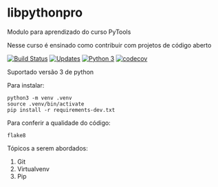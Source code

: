 # libpythonpro
Modulo para aprendizado do curso PyTools

Nesse curso é ensinado como contribuir com projetos de código aberto

[![Build Status](https://travis-ci.com/jarlanjsl/libpythonpro.svg?branch=main)](https://travis-ci.com/jarlanjsl/libpythonpro)
[![Updates](https://pyup.io/repos/github/jarlanjsl/libpythonpro/shield.svg)](https://pyup.io/repos/github/jarlanjsl/libpythonpro/)
[![Python 3](https://pyup.io/repos/github/jarlanjsl/libpythonpro/python-3-shield.svg)](https://pyup.io/repos/github/jarlanjsl/libpythonpro/)
[![codecov](https://codecov.io/gh/jarlanjsl/libpythonpro/branch/main/graph/badge.svg?token=LWLWSPF6BC)](https://codecov.io/gh/jarlanjsl/libpythonpro)

Suportado versão 3 de python

Para instalar:

```console
python3 -m venv .venv
source .venv/bin/activate
pip install -r requirements-dev.txt
```

Para conferir a qualidade do código:

```console
flake8
```

Tópicos a serem abordados:
1. Git
2. Virtualvenv
3. Pip